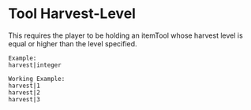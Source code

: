 # Tool Harvest-Level
This requires the player to be holding an itemTool whose harvest level is equal or higher than the level specified.

```
Example:
harvest|integer

Working Example:
harvest|1
harvest|2
harvest|3
```